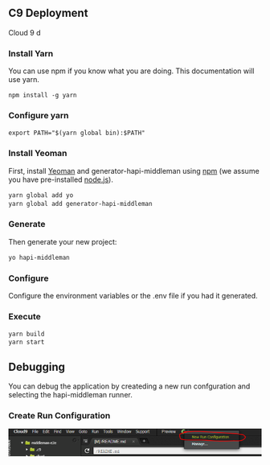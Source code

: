 ## C9 Deployment
Cloud 9 d


### Install Yarn
You can use npm if you know what you are doing.  This documentation will use yarn.
```
npm install -g yarn
```

### Configure yarn
```
export PATH="$(yarn global bin):$PATH"
```

### Install Yeoman
First, install [Yeoman](http://yeoman.io) and generator-hapi-middleman using [npm](https://www.npmjs.com/) (we assume you have pre-installed [node.js](https://nodejs.org/)).

```bash
yarn global add yo
yarn global add generator-hapi-middleman
```

### Generate 
Then generate your new project:

```bash
yo hapi-middleman
```

### Configure
Configure the environment variables or the .env file if you had it generated.

### Execute
```
yarn build
yarn start  
```

## Debugging
You can debug the application by createding a new run confguration and selecting the hapi-middleman runner.

### Create Run Configuration
![Run Configuration1][rc1]

[rc1]: assets/img/C9-rc1.png "Logo Title Text 2"
